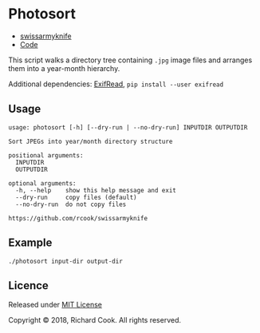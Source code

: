 # Photosort

* [swissarmyknife](README.md)
* [Code](photosort)

This script walks a directory tree containing `.jpg` image files and arranges them into a year-month hierarchy.

Additional dependencies: [ExifRead][exifread], `pip install --user exifread`

## Usage

```
usage: photosort [-h] [--dry-run | --no-dry-run] INPUTDIR OUTPUTDIR

Sort JPEGs into year/month directory structure

positional arguments:
  INPUTDIR
  OUTPUTDIR

optional arguments:
  -h, --help    show this help message and exit
  --dry-run     copy files (default)
  --no-dry-run  do not copy files

https://github.com/rcook/swissarmyknife
```

## Example

```
./photosort input-dir output-dir
```

## Licence

Released under [MIT License][licence]

Copyright &copy; 2018, Richard Cook. All rights reserved.

[exifread]: https://pypi.org/project/ExifRead/
[licence]: LICENSE
